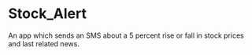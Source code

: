 # Stock_Alert
An app which sends an SMS about a 5 percent rise or fall in stock prices and last related news.
